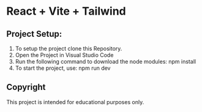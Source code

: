 # React + Vite + Tailwind

## Project Setup:

1. To setup the project clone this Repository.
2. Open the Project in Visual Studio Code
3. Run the following command to download the node modules: npm install
4. To start the project, use: npm run dev

## Copyright

This project is intended for educational purposes only.
